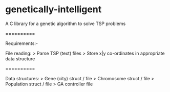 genetically-intelligent
=======================

A C library for a genetic algorithm to solve TSP problems

==========

Requirements:-

File reading:
    > Parse TSP (text) files
    > Store x|y co-ordinates in appropriate data structure

==========

Data structures:
    > Gene (city) struct / file
    > Chromosome struct / file
    > Population struct / file
    > GA controller file

